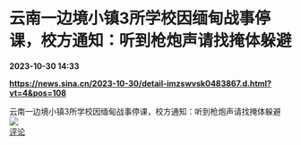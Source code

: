 # 云南一边境小镇3所学校因缅甸战事停课，校方通知：听到枪炮声请找掩体躲避

**2023-10-30 14:33**

**https://news.sina.cn/2023-10-30/detail-imzswvsk0483867.d.html?vt=4&pos=108**

云南一边境小镇3所学校因缅甸战事停课，校方通知：听到枪炮声请找掩体躲避  
![](https://img3.chouti.com/CHOUTI_20231030/590287149F19454C83D71CC1D13EBE58_W500H500.jpeg)  
[评论](https://m.chouti.com/link/40453626)